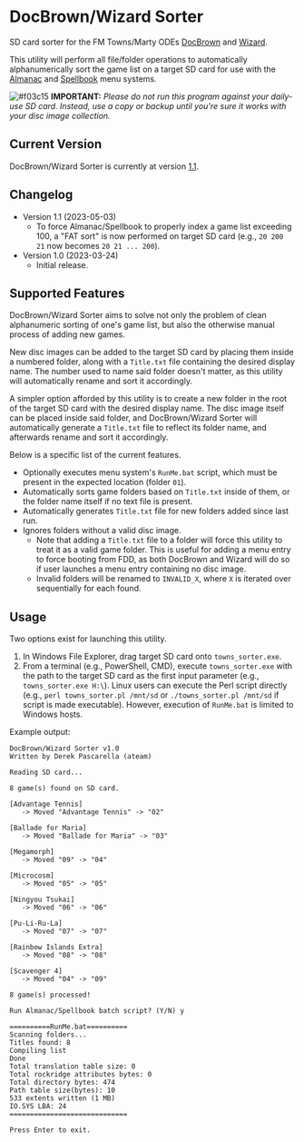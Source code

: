# DocBrown/Wizard Sorter
SD card sorter for the FM Towns/Marty ODEs [DocBrown](https://gdemu.wordpress.com/details/docbrown-details/) and [Wizard](https://gdemu.wordpress.com/details/wizard-details/).

This utility will perform all file/folder operations to automatically alphanumerically sort the game list on a target SD card for use with the [Almanac](https://gdemu.wordpress.com/operation/docbrown-operation/) and [Spellbook](https://gdemu.wordpress.com/operation/wizard-operation/) menu systems.

![#f03c15](https://via.placeholder.com/15/f03c15/f03c15.png) **IMPORTANT:** *Please do not run this program against your daily-use SD card. Instead, use a copy or backup until you're sure it works with your disc image collection.*

## Current Version
DocBrown/Wizard Sorter is currently at version [1.1](https://github.com/DerekPascarella/DocBrown-Wizard-Sorter/raw/main/towns_sorter.exe).

## Changelog
* Version 1.1 (2023-05-03)
  * To force Almanac/Spellbook to properly index a game list exceeding 100, a "FAT sort" is now performed on target SD card (e.g., `20 200 21` now becomes `20 21 ... 200`).
* Version 1.0 (2023-03-24)
  * Initial release.

## Supported Features
DocBrown/Wizard Sorter aims to solve not only the problem of clean alphanumeric sorting of one's game list, but also the otherwise manual process of adding new games.

New disc images can be added to the target SD card by placing them inside a numbered folder, along with a `Title.txt` file containing the desired display name.  The number used to name said folder doesn't matter, as this utility will automatically rename and sort it accordingly.

A simpler option afforded by this utility is to create a new folder in the root of the target SD card with the desired display name.  The disc image itself can be placed inside said folder, and DocBrown/Wizard Sorter will automatically generate a `Title.txt` file to reflect its folder name, and afterwards rename and sort it accordingly.

Below is a specific list of the current features.

* Optionally executes menu system's `RunMe.bat` script, which must be present in the expected location (folder `01`).
* Automatically sorts game folders based on `Title.txt` inside of them, or the folder name itself if no text file is present.
* Automatically generates `Title.txt` file for new folders added since last run.
* Ignores folders without a valid disc image.
  * Note that adding a `Title.txt` file to a folder will force this utility to treat it as a valid game folder. This is useful for adding a menu entry to force booting from FDD, as both DocBrown and Wizard will do so if user launches a menu entry containing no disc image.
  * Invalid folders will be renamed to `INVALID_X`, where `X` is iterated over sequentially for each found.

## Usage
Two options exist for launching this utility.

1. In Windows File Explorer, drag target SD card onto `towns_sorter.exe`.
2. From a terminal (e.g., PowerShell, CMD), execute `towns_sorter.exe` with the path to the target SD card as the first input parameter (e.g., `towns_sorter.exe H:\`).  Linux users can execute the Perl script directly (e.g., `perl towns_sorter.pl /mnt/sd` or `./towns_sorter.pl /mnt/sd` if script is made executable). However, execution of `RunMe.bat` is limited to Windows hosts.

Example output:

```
DocBrown/Wizard Sorter v1.0
Written by Derek Pascarella (ateam)

Reading SD card...

8 game(s) found on SD card.

[Advantage Tennis]
   -> Moved "Advantage Tennis" -> "02"

[Ballade for Maria]
   -> Moved "Ballade for Maria" -> "03"

[Megamorph]
   -> Moved "09" -> "04"

[Microcosm]
   -> Moved "05" -> "05"

[Ningyou Tsukai]
   -> Moved "06" -> "06"

[Pu-Li-Ru-La]
   -> Moved "07" -> "07"

[Rainbow Islands Extra]
   -> Moved "08" -> "08"

[Scavenger 4]
   -> Moved "04" -> "09"

8 game(s) processed!

Run Almanac/Spellbook batch script? (Y/N) y

==========RunMe.bat==========
Scanning folders...
Titles found: 8
Compiling list
Done
Total translation table size: 0
Total rockridge attributes bytes: 0
Total directory bytes: 474
Path table size(bytes): 10
533 extents written (1 MB)
IO.SYS LBA: 24
=============================

Press Enter to exit.
```
